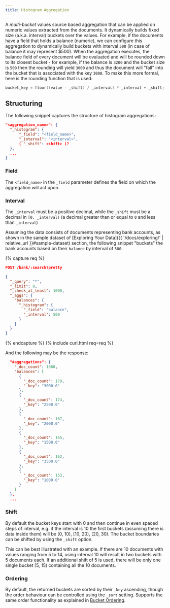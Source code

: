 ```yaml
---
title: Histogram Aggregation
---
```


A _multi-bucket_ values source based aggregation that can be applied on numeric
values extracted from the documents. It dynamically builds fixed size (a.k.a.
interval) buckets over the values. For example, if the documents have a field
that holds a balance (numeric), we can configure this aggregation to dynamically
build buckets with interval `500` (in case of balance it may represent $500).
When the aggregation executes, the balance field of every document will be
evaluated and will be rounded down to its closest bucket - for example, if the
balance is `3200` and the bucket size is `500` then the rounding will yield
`3000` and thus the document will "fall" into the bucket that is associated with
the key `3000`. To make this more formal, here is the rounding function that is
used:

```cpp
bucket_key = floor((value - _shift) / _interval) * _interval + _shift;
```


## Structuring

The following snippet captures the structure of histogram aggregations:

```json
"<aggregation_name>": {
  "_histogram": {
      "_field": "<field_name>",
      "_interval": "<interval>",
      ( "_shift": <shift> )?
  },
  ...
}
```

### Field

The `<field_name>` in the `_field` parameter defines the field on which the
aggregation will act upon.

### Interval

The `_interval` must be a positive decimal, while the `_shift` must be a decimal
in `[0, _interval)` (a decimal greater than or equal to `0` and less than
`_interval`)

Assuming the data consists of documents representing bank accounts, as shown in
the sample dataset of [Exploring Your Data]({{ '/docs/exploring/' | relative_url }}#sample-dataset)
section, the following snippet "buckets" the bank accounts based on their
`balance` by interval of `500`:

{% capture req %}

```json
POST /bank/:search?pretty

{
  "_query": "*",
  "_limit": 0,
  "_check_at_least": 1000,
  "_aggs": {
    "balances": {
      "_histogram": {
        "_field": "balance",
        "_interval": 500
      }
    }
  }
}
```
{% endcapture %}
{% include curl.html req=req %}

And the following may be the response:

```json
  "#aggregations": {
    "_doc_count": 1000,
    "balances": [
      {
        "_doc_count": 179,
        "_key": "3000.0"
      },
      {
        "_doc_count": 174,
        "_key": "2500.0"
      },
      {
        "_doc_count": 167,
        "_key": "2000.0"
      },
      {
        "_doc_count": 165,
        "_key": "1500.0"
      },
      {
        "_doc_count": 162,
        "_key": "3500.0"
      },
      {
        "_doc_count": 153,
        "_key": "1000.0"
      }
    ]
  },
  ...
```

### Shift

By default the bucket keys start with 0 and then continue in even spaced steps
of interval, e.g. if the interval is 10 the first buckets (assuming there is
data inside them) will be [0, 10), [10, 20), [20, 30). The bucket boundaries
can be shifted by using the `_shift` option.

This can be best illustrated with an example. If there are 10 documents with
values ranging from 5 to 14, using interval 10 will result in two buckets with
5 documents each. If an additional shift of 5 is used, there will be only one
single bucket [5, 15) containing all the 10 documents.


### Ordering

By default, the returned buckets are sorted by their `_key` ascending, though
the order behaviour can be controlled using the `_sort` setting. Supports the
same order functionality as explained in [Bucket Ordering](..#ordering).
